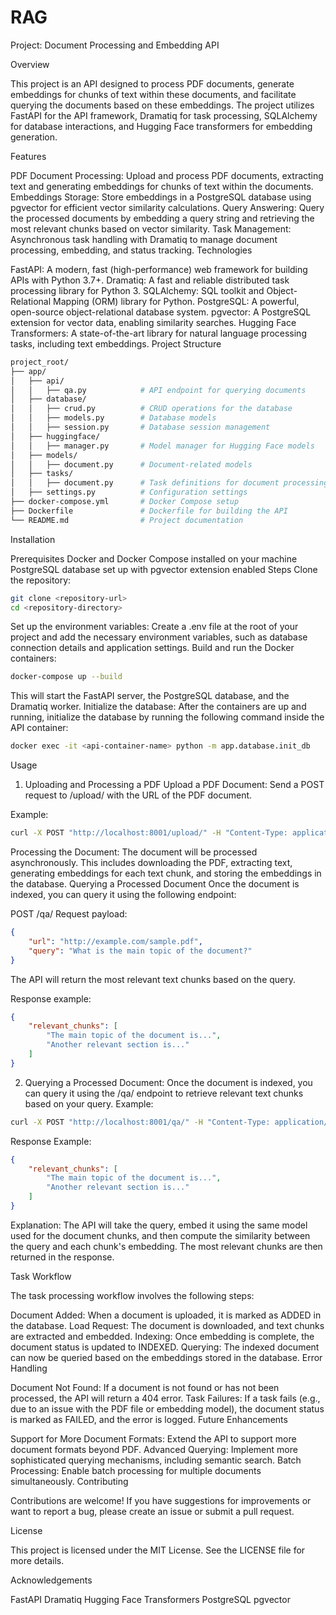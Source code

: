 # RAG

Project: Document Processing and Embedding API

Overview

This project is an API designed to process PDF documents, generate embeddings for chunks of text within these documents, and facilitate querying the documents based on these embeddings. The project utilizes FastAPI for the API framework, Dramatiq for task processing, SQLAlchemy for database interactions, and Hugging Face transformers for embedding generation.

Features

PDF Document Processing: Upload and process PDF documents, extracting text and generating embeddings for chunks of text within the documents.
Embeddings Storage: Store embeddings in a PostgreSQL database using pgvector for efficient vector similarity calculations.
Query Answering: Query the processed documents by embedding a query string and retrieving the most relevant chunks based on vector similarity.
Task Management: Asynchronous task handling with Dramatiq to manage document processing, embedding, and status tracking.
Technologies

FastAPI: A modern, fast (high-performance) web framework for building APIs with Python 3.7+.
Dramatiq: A fast and reliable distributed task processing library for Python 3.
SQLAlchemy: SQL toolkit and Object-Relational Mapping (ORM) library for Python.
PostgreSQL: A powerful, open-source object-relational database system.
pgvector: A PostgreSQL extension for vector data, enabling similarity searches.
Hugging Face Transformers: A state-of-the-art library for natural language processing tasks, including text embeddings.
Project Structure

```bash
project_root/
├── app/
│   ├── api/
│   │   ├── qa.py            # API endpoint for querying documents
│   ├── database/
│   │   ├── crud.py          # CRUD operations for the database
│   │   ├── models.py        # Database models
│   │   ├── session.py       # Database session management
│   ├── huggingface/
│   │   ├── manager.py       # Model manager for Hugging Face models
│   ├── models/
│   │   ├── document.py      # Document-related models
│   ├── tasks/
│   │   ├── document.py      # Task definitions for document processing
│   ├── settings.py          # Configuration settings
├── docker-compose.yml       # Docker Compose setup
├── Dockerfile               # Dockerfile for building the API
└── README.md                # Project documentation
```

Installation

Prerequisites
Docker and Docker Compose installed on your machine
PostgreSQL database set up with pgvector extension enabled
Steps
Clone the repository:
```bash
git clone <repository-url>
cd <repository-directory>
```
Set up the environment variables:
Create a .env file at the root of your project and add the necessary environment variables, such as database connection details and application settings.
Build and run the Docker containers:
```bash
docker-compose up --build
```
This will start the FastAPI server, the PostgreSQL database, and the Dramatiq worker.
Initialize the database:
After the containers are up and running, initialize the database by running the following command inside the API container:

```bash
docker exec -it <api-container-name> python -m app.database.init_db
```
Usage

1) Uploading and Processing a PDF
Upload a PDF Document:
Send a POST request to /upload/ with the URL of the PDF document.

Example:
```bash
curl -X POST "http://localhost:8001/upload/" -H "Content-Type: application/json" -d '{"url": "http://example.com/sample.pdf"}'
```
Processing the Document:
The document will be processed asynchronously. This includes downloading the PDF, extracting text, generating embeddings for each text chunk, and storing the embeddings in the database.
Querying a Processed Document
Once the document is indexed, you can query it using the following endpoint:

POST /qa/
Request payload:
```json
{
    "url": "http://example.com/sample.pdf",
    "query": "What is the main topic of the document?"
}
```
The API will return the most relevant text chunks based on the query.

Response example:
```json
{
    "relevant_chunks": [
        "The main topic of the document is...",
        "Another relevant section is..."
    ]
}
```

2) Querying a Processed Document:
Once the document is indexed, you can query it using the /qa/ endpoint to retrieve relevant text chunks based on your query.
Example:

```bash
curl -X POST "http://localhost:8001/qa/" -H "Content-Type: application/json" -d '{"url": "http://example.com/sample.pdf", "query": "What is the main topic of the document?"}'
```
Response Example:
```json
{
    "relevant_chunks": [
        "The main topic of the document is...",
        "Another relevant section is..."
    ]
}
```
Explanation: The API will take the query, embed it using the same model used for the document chunks, and then compute the similarity between the query and each chunk's embedding. The most relevant chunks are then returned in the response.

Task Workflow

The task processing workflow involves the following steps:

Document Added: When a document is uploaded, it is marked as ADDED in the database.
Load Request: The document is downloaded, and text chunks are extracted and embedded.
Indexing: Once embedding is complete, the document status is updated to INDEXED.
Querying: The indexed document can now be queried based on the embeddings stored in the database.
Error Handling

Document Not Found: If a document is not found or has not been processed, the API will return a 404 error.
Task Failures: If a task fails (e.g., due to an issue with the PDF file or embedding model), the document status is marked as FAILED, and the error is logged.
Future Enhancements

Support for More Document Formats: Extend the API to support more document formats beyond PDF.
Advanced Querying: Implement more sophisticated querying mechanisms, including semantic search.
Batch Processing: Enable batch processing for multiple documents simultaneously.
Contributing

Contributions are welcome! If you have suggestions for improvements or want to report a bug, please create an issue or submit a pull request.

License

This project is licensed under the MIT License. See the LICENSE file for more details.

Acknowledgements

FastAPI
Dramatiq
Hugging Face Transformers
PostgreSQL
pgvector
